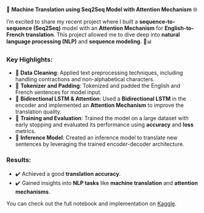 🚀 **Machine Translation using Seq2Seq Model with Attention Mechanism** 🌐

I’m excited to share my recent project where I built a **sequence-to-sequence (Seq2Seq)** model with an **Attention Mechanism** for **English-to-French translation**. This project allowed me to dive deep into **natural language processing (NLP)** and **sequence modeling**. 🧠📊

### Key Highlights:
- 🔹 **Data Cleaning**: Applied text preprocessing techniques, including handling contractions and non-alphabetical characters.
- 🔹 **Tokenizer and Padding**: Tokenized and padded the English and French sentences for model input.
- 🔹 **Bidirectional LSTM & Attention**: Used a **Bidirectional LSTM** in the encoder and implemented an **Attention Mechanism** to improve the translation quality.
- 🔹 **Training and Evaluation**: Trained the model on a large dataset with early stopping and evaluated its performance using **accuracy** and **loss** metrics.
- 🔹 **Inference Model**: Created an inference model to translate new sentences by leveraging the trained encoder-decoder architecture.

### Results:
- ✔️ Achieved a good **translation accuracy**.
- ✔️ Gained insights into **NLP tasks** like **machine translation** and **attention mechanisms**.

You can check out the full notebook and implementation on [Kaggle](https://www.kaggle.com/code/hamoi9/language-translation-english-french-usingseq2seq#Evaluate-and-Prediciton).
